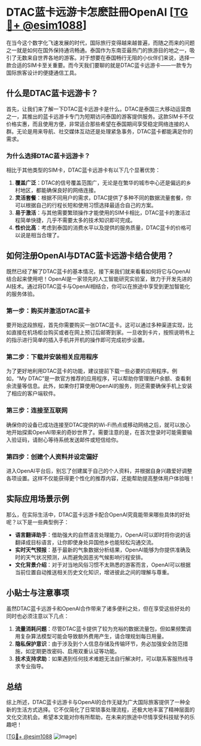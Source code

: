 # DTAC蓝卡远游卡怎麽註冊OpenAI [[TG💪+ @esim1088](https://t.me/s/esim1088)]

在当今这个数字化飞速发展的时代，国际旅行变得越来越普遍，而随之而来的问题之一就是如何在国外保持通讯畅通。泰国作为东南亚最热门的旅游目的地之一，吸引了无数来自世界各地的游客。对于想要在泰国畅行无阻的小伙伴们来说，选择一款合适的SIM卡至关重要。而今天我们要聊的就是DTAC蓝卡远游卡——一款专为国际旅客设计的便捷通信工具。

## 什么是DTAC蓝卡远游卡？

首先，让我们来了解一下DTAC蓝卡远游卡是什么。DTAC是泰国三大移动运营商之一，其推出的蓝卡远游卡专门为短期访问泰国的游客提供服务。这款SIM卡不仅价格实惠，而且使用方便，非常适合那些希望在泰国期间享受稳定网络连接的人群。无论是用来导航、社交媒体互动还是处理紧急事务，DTAC蓝卡都能满足你的需求。

### 为什么选择DTAC蓝卡远游卡？

相比于其他类型的SIM卡，DTAC蓝卡远游卡有以下几个显著优势：

1. **覆盖广泛**：DTAC的信号覆盖范围广，无论是在繁华的城市中心还是偏远的乡村地区，都能确保良好的网络连接。
2. **灵活套餐**：根据不同用户的需求，DTAC提供了多种不同的数据流量套餐，你可以根据自己的行程长短和使用习惯选择最适合自己的方案。
3. **易于激活**：与其他需要繁琐操作才能使用的SIM卡相比，DTAC蓝卡的激活过程简单快捷，几乎不需要太多的技术知识即可完成。
4. **性价比高**：考虑到泰国的消费水平以及提供的服务质量，DTAC蓝卡的价格可以说是相当合理了。

## 如何注册OpenAI与DTAC蓝卡远游卡结合使用？

既然已经了解了DTAC蓝卡的基本情况，接下来我们就来看看如何将它与OpenAI结合起来使用吧！OpenAI是一家领先的人工智能研究实验室，致力于开发先进的AI技术。通过将DTAC蓝卡与OpenAI相结合，你可以在旅途中享受到更加智能化的服务体验。

### 第一步：购买并激活DTAC蓝卡

要开始这段旅程，首先你需要购买一张DTAC蓝卡。这可以通过多种渠道实现，比如直接在机场柜台购买或者在网上预订后邮寄到家。一旦收到卡片，按照说明书上的指示进行简单的插入手机并开机的操作即可完成初步设置。

### 第二步：下载并安装相关应用程序

为了更好地利用DTAC蓝卡的功能，建议提前下载一些必要的应用程序。例如，“My DTAC”是一款官方推荐的应用程序，可以帮助你管理账户余额、查看剩余流量等信息。此外，如果你打算使用OpenAI的服务，则还需要确保手机上安装了相应的客户端软件。

### 第三步：连接至互联网

确保你的设备已成功连接至DTAC提供的Wi-Fi热点或移动网络之后，就可以放心地开始探索OpenAI带来的奇妙世界了。需要注意的是，在首次登录时可能需要输入验证码，请耐心等待系统发送邮件或短信给你。

### 第四步：创建个人资料并设定偏好

进入OpenAI平台后，别忘了创建属于自己的个人资料，并根据自身兴趣爱好调整各项设置。这样不仅能获得更个性化的推荐内容，还能帮助提高整体用户体验哦！

## 实际应用场景示例

那么，在实际生活中，DTAC蓝卡远游卡配合OpenAI究竟能带来哪些具体的好处呢？以下是一些典型例子：

- **语言翻译助手**：借助强大的自然语言处理能力，OpenAI可以即时将你说的话翻译成目标语言，让你即使身处异国他乡也能轻松沟通交流。
- **实时天气预报**：基于最新的气象数据分析结果，OpenAI能够为你提供准确及时的天气状况预测，从而避免因恶劣气候影响行程安排。
- **文化背景介绍**：对于对当地风俗习惯不太熟悉的游客而言，OpenAI可以根据当前位置自动推送相关历史文化知识，增进彼此之间的理解与尊重。

## 小贴士与注意事项

虽然DTAC蓝卡远游卡和OpenAI合作带来了诸多便利之处，但在享受这些好处的同时也必须注意以下几点：

1. **流量消耗问题**：尽管DTAC蓝卡提供了较为充裕的数据流量包，但如果频繁调用复杂算法模型可能会导致额外费用产生，请合理规划每日用量。
2. **隐私保护意识**：由于涉及到个人信息存储及传输环节，务必加强安全防范措施，如定期更改密码、启用双重认证等功能。
3. **技术支持求助**：如果遇到任何技术难题无法自行解决时，可以联系客服热线寻求专业指导。

## 总结

综上所述，DTAC蓝卡远游卡与OpenAI的合作无疑为广大国际旅客提供了一种全新的生活方式选择。它不仅简化了日常琐事处理流程，还极大地丰富了精神层面的文化交流机会。希望本文能对你有所帮助，在未来的旅途中尽情享受科技赋予的乐趣吧！

[[TG💪+ @esim1088](https://t.me/s/esim1088) ![Image](https://i.postimg.cc/4NQfJmqS/Snipaste-2025-05-13-00-14-12.png)]